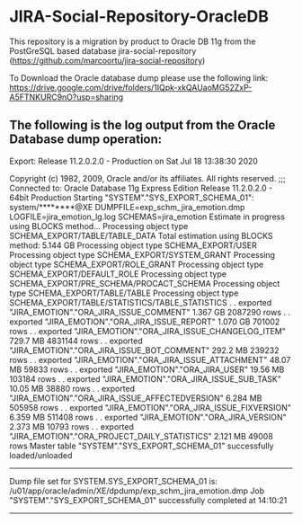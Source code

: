 # JIRA-Social-Repository-OracleDB
This repository is a migration by product  to Oracle DB 11g from the PostGreSQL based database jira-social-repository (https://github.com/marcoortu/jira-social-repository) 

To Download the Oracle database dump please use the following link: https://drive.google.com/drive/folders/1IQpk-xkQAUaoMG52ZxP-A5FTNKURC9nO?usp=sharing

The following is the log output from the Oracle Database dump operation:
-----------------------------------------------------------------------------------------------------------------------

Export: Release 11.2.0.2.0 - Production on Sat Jul 18 13:38:30 2020

Copyright (c) 1982, 2009, Oracle and/or its affiliates.  All rights reserved.
;;; 
Connected to: Oracle Database 11g Express Edition Release 11.2.0.2.0 - 64bit Production
Starting "SYSTEM"."SYS_EXPORT_SCHEMA_01":  system/********@XE DUMPFILE=exp_schm_jira_emotion.dmp LOGFILE=jira_emotion_lg.log SCHEMAS=jira_emotion 
Estimate in progress using BLOCKS method...
Processing object type SCHEMA_EXPORT/TABLE/TABLE_DATA
Total estimation using BLOCKS method: 5.144 GB
Processing object type SCHEMA_EXPORT/USER
Processing object type SCHEMA_EXPORT/SYSTEM_GRANT
Processing object type SCHEMA_EXPORT/ROLE_GRANT
Processing object type SCHEMA_EXPORT/DEFAULT_ROLE
Processing object type SCHEMA_EXPORT/PRE_SCHEMA/PROCACT_SCHEMA
Processing object type SCHEMA_EXPORT/TABLE/TABLE
Processing object type SCHEMA_EXPORT/TABLE/STATISTICS/TABLE_STATISTICS
. . exported "JIRA_EMOTION"."ORA_JIRA_ISSUE_COMMENT"     1.367 GB 2087290 rows
. . exported "JIRA_EMOTION"."ORA_JIRA_ISSUE_REPORT"      1.070 GB  701002 rows
. . exported "JIRA_EMOTION"."ORA_JIRA_ISSUE_CHANGELOG_ITEM"  729.7 MB 4831144 rows
. . exported "JIRA_EMOTION"."ORA_JIRA_ISSUE_BOT_COMMENT"  292.2 MB  239232 rows
. . exported "JIRA_EMOTION"."ORA_JIRA_ISSUE_ATTACHMENT"  48.07 MB   59833 rows
. . exported "JIRA_EMOTION"."ORA_JIRA_USER"              19.56 MB  103184 rows
. . exported "JIRA_EMOTION"."ORA_JIRA_ISSUE_SUB_TASK"    10.05 MB   38880 rows
. . exported "JIRA_EMOTION"."ORA_JIRA_ISSUE_AFFECTEDVERSION"  6.284 MB  505958 rows
. . exported "JIRA_EMOTION"."ORA_JIRA_ISSUE_FIXVERSION"  6.359 MB  511408 rows
. . exported "JIRA_EMOTION"."ORA_JIRA_VERSION"           2.373 MB   10793 rows
. . exported "JIRA_EMOTION"."ORA_PROJECT_DAILY_STATISTICS"  2.121 MB   49008 rows
Master table "SYSTEM"."SYS_EXPORT_SCHEMA_01" successfully loaded/unloaded
******************************************************************************
Dump file set for SYSTEM.SYS_EXPORT_SCHEMA_01 is:
  /u01/app/oracle/admin/XE/dpdump/exp_schm_jira_emotion.dmp
Job "SYSTEM"."SYS_EXPORT_SCHEMA_01" successfully completed at 14:10:21

-----------------------------------------------------------------------------------------------------------------------

